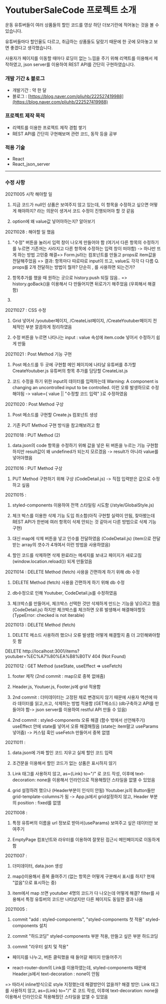 # YoutuberSaleCode 프로젝트 소개
운동 유튜버들이 여러 상품들의 할인 코드를 영상 하단 더보기란에 적어놓는 것을 볼 수 있습니다.

유튜버들마다 할인율도 다르고, 취급하는 상품들도 달랐기 때문에 한 곳에 모아놓고 보면 좋겠다고 생각했습니다.

사용자가 페이지를 이동할 때마다 로딩이 없는 느낌을 주기 위해 리액트를 이용해서 제작하였고, json server를 이용하여 REST API를 간단히 구현하였습니다.

### 개발 기간 & 블로그
* 개발기간 : 약 한 달
* 블로그 : [https://blog.naver.com/pliuhb/222527419988](https://blog.naver.com/pliuhb/222527419988)
### 프로젝트 제작 목적
* 리액트를 이용한 프로젝트 제작 경험 쌓기
* REST API를 간단히 구현해보며 관련 코드, 동작 등을 공부

### 적용 기술
* React
* React_json_server

---
### 수정 사항

20211005 시작
해야할 일
1. 지금 코드가 null인 상품은 보여주지 않고 있는데, 이 항목을 수정하고 싶으면 어떻게 해야하지? 라는 의문이 생겨서 코드 수정이 진행되어야 할 것 같음

2. option에 왜 value값 넣어야하는지? 알아보기


20211028 : 해야할 일 했음
1. "수정" 버튼을 눌러서 입력 창이 나오게 만들어야 함 (여기서 다른 항목의 수정하기를 누르면 기존꺼는 사라지고 다른 항목에 수정하는 입력 창이 떠야함) -> 하나만 뜨게 하는 방법 고민중
해결=> Form.js라는 컴포넌트를 만들고 props로 item값을 전달해주었음 => 결과: 항목마다 따로따로 input이 뜨고, value도 각각 다 다름
Q. props를 2개 전달하는 방법이 뭘까? 단순히 , 를 사용하면 되는건가?

2. 항목추가를 했을 때 원하는 곳으로 history.push 되질 않음.. => history.goBack()을 이용해서 다 만들어지면 뒤로가기 해주었음 (우회해서 해결함)

2. 
20211027 : CSS 수정
1. Grid 넣어서 /youtuber페이지, /CreateList페이지, /CreateYoutuber페이지 전체적인 부분 깔끔하게 정리하였음

2. 수정 버튼을 누르면 나타나는 input : value 속성에 item.code 넣어서 수정하기 쉽게 만듦

20211021 : Post Method 기능 구현
1. Post 메소드를 두 곳에 구현함
메인 페이지에 나타날 유튜버를 추가할 CreateYoutuber.js
유튜버의 항목 추가를 담당할 CreateList.js 

2. 코드 수정을 하기 위한 input의 데이터를 입력하는데 Warning: A component is changing an uncontrolled input to be controlled. 이런 오류 발생하므로 수정해야됨
->  value={ value || "수정할 코드 입력" }로 수정하였음

20211020 : Post Method 구상
1. Post 메소드를 구현할 Create.js 컴포넌트 생성

2. 기존 PUT Method 구현 방식을 참고해보려고 함

20211018 : PUT Method (2)
1. data.json의 code 항목을 수정하기 위해 값을 넣은 뒤 버튼을 누르는 기능 구현함
하지만 result값이 왜 undefined가 되는지 모르겠음 -> result가 아니라 value를 넣어야했음


20211016 : PUT Method 구상
1. PUT Method 구현하기 위해 구상 (CodeDetail.js) -> 직접 입력받은 값으로 수정하고 싶음

20211015 : 
1. styled-components 이용하여 전역 스타일링 시도함 (/style/GlobalStyle.js)

2. 체크 박스를 이용한 삭제 기능 도입 취소함(아직 구현할 실력이 안됨, 찾아봤는데 REST API가 한번에 여러 항목이 삭제 안되는 것 같아서 다른 방법으로 삭제 기능 구현)

3. 대신 map에 삭제 버튼을 넣고 인수를 전달하였음 (CodeDetail.js)
(item으로 전달받는 array의 갯수가 4개여서 이런 방법을 사용하였음)


4. 할인 코드를 삭제하면 삭제 완료라는 메세지를 보내고 페이지가 새로고침(window.location.reload()) 되게 만들었음
                    


20211014 : DELETE Method (fetch) 사용을 간편하게 하기 위해 db 수정
1. DELETE Method (fetch) 사용을 간편하게 하기 위해 db 수정

2. db수정으로 인해 Youtuber, CodeDetail.js를 수정하였음

3. 체크박스를 만들어서, 체크박스 선택한 것만 삭제하게 만드는 기능을 넣으려고 했음 (CodeDetail.js)
하지만 체크박스를 체크하면 오류 발생해서 해결해야할듯 (TypeError: checked is not iterable)

20211013 : DELETE Method (fetch)
1. DELETE 메소드 사용하려 했으나 오류 발생함 어떻게 해결할지 좀 더 고민해봐야할 듯 함

DELETE http://localhost:3001/items?youtuber=%EC%A7%80%EA%B8%B0TV 404 (Not Found)


20211012 : GET Method (useState, useEffect => useFetch)
1. footer 제작 (2nd commit : map으로 중복 없애줌)

2. Header.js, Youtuer.js, Footer.js에 grid 적용함

3. 2nd commit : 더미데이터는 고정된 채로 변경되지 않기 때문에 사용자 액션에 따라 데이터를 읽고,쓰고, 삭제하는 방법 적용함 (GET메소드) (db구축하고 API를 만들어야 함-> json server를 이용하여 restful API 만들 수 있음)

4. 2nd commit : styled-components 오류 해결 (함수 밖에서 선언해주기)
   useEffect 안에 state를 넣어서 오류 해결해줬음 (state는 item말고 useParams 넣어줌) -> 커스텀 훅인 useFetch 만들어서 중복 없앰

20211011 :
1. data.json에 가짜 할인 코드 지우고 실제 할인 코드 입력

2. 조건문을 이용해서 할인 코드가 없는 상품은 표시하지 않기

3. Link 태그를 사용하지 않고, as={Link} to="/" 로 코드 작성,
   이후에 text-decoration: none을 이용해서 인라인으로 적용해줬던 스타일을 없앨 수 있었음

4. grid 설정하려 했으나 (Header부분이 인식이 안됨) Youtuber.js의 Button들만 grid-template-columns가 됨
-> App.js에서 grid설정하지 않고, Header 부분의 position : fixed를 없앰

20211008 :

1. 특정 유튜버의 이름을 url 정보로 받아서(useParams) 보여주고 싶은 데이터만 보여주기

2. EmptyPage 컴포넌트와 라우터를 이용하여 잘못된 접근시 메인페이지로 이동하게 함

20211007 :
1. 더미데이터, data.json 생성

2. map()이용해서 중복 줄여주기 
(없는 항목은 어떻게 구분해서 표시를 하지? 현재 "없음"으로 표시하는 중)

3. item에서 map 쓰면 youtuber 4명의 코드가 다 나오는데 어떻게 해결? 
filter를 사용해서 특정 유튜버의 코드만 나타냈지만 다른 페이지도 동일한 결과 나옴

20211005 : 
1. commit "add : styled-components", "styled-components 첫 적용"
styled-components 설치 

2. commit "하드코딩"
styled-components 부분 적용, 만들고 싶은 부분 하드코딩

3. commit "라우터 설치 및 적용"
- 페이지를 나누고, 버튼 클릭했을 때 들어갈 페이지 만들어주기

- react-router-dom의 Link를 이용하였는데, styled-components 때문에 Header.js에서 text-decoration : none이 안됨 

=> 따라서 inline방식으로 style 지정했는데 해결방안이 없을까?
해결 방안: Link 태그를 사용하지 않고, as={Link} to="/" 로 코드 작성, 이후에 text-decoration: none을 이용해서 인라인으로 적용해줬던 스타일을 없앨 수 있었음
